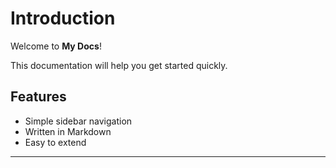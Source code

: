 # Introduction

Welcome to **My Docs**!

This documentation will help you get started quickly.

## Features
- Simple sidebar navigation
- Written in Markdown
- Easy to extend

---

